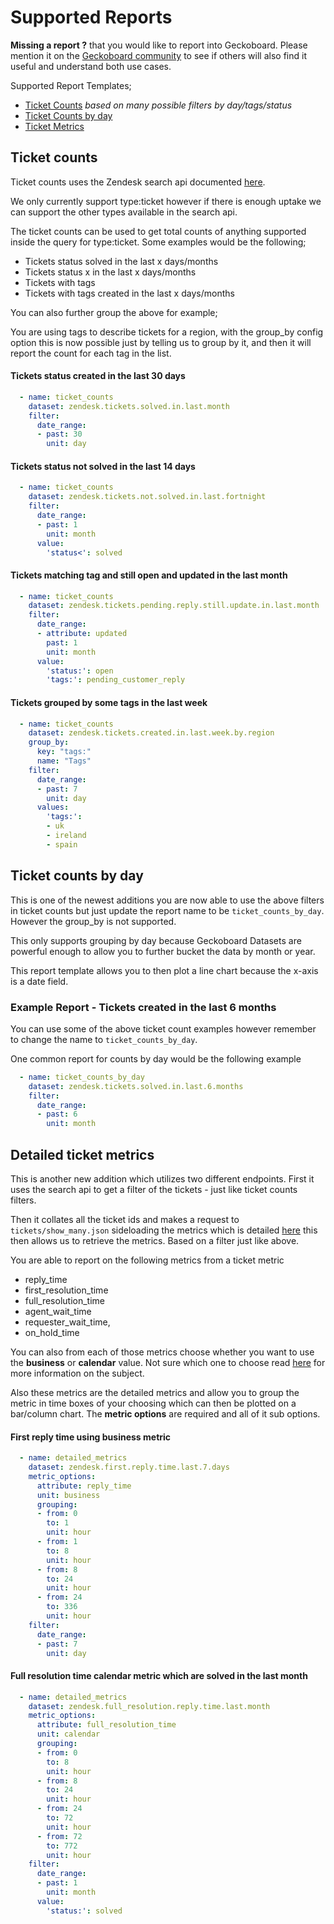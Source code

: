 # Supported Reports

**Missing a report ?** that you would like to report into Geckoboard.
Please mention it on the [Geckoboard community](https://community.geckoboard.com/t/zendesk-dataset-program/213) to see if
others will also find it useful and understand both use cases.

Supported Report Templates;

* [Ticket Counts](#ticket-counts)  *based on many possible filters by day/tags/status*
* [Ticket Counts by day](#ticket-counts-by-day)
* [Ticket Metrics](#detailed-ticket-metrics)


## Ticket counts

Ticket counts uses the Zendesk search api documented [here](https://developer.zendesk.com/rest_api/docs/core/search).

We only currently support type:ticket however if there is enough uptake we can support the other
types available in the search api.

The ticket counts can be used to get total counts of anything supported inside the query for
type:ticket. Some examples would be the following;

* Tickets status solved in the last x days/months
* Tickets status x in the last x days/months
* Tickets with tags
* Tickets with tags created in the last x days/months

You can also further group the above for example;

You are using tags to describe tickets for a region, with the group_by config option this is now
possible just by telling us to group by it, and then it will report the count for each tag in the
list.

#### Tickets status created in the last 30 days

```yaml
  - name: ticket_counts
    dataset: zendesk.tickets.solved.in.last.month
    filter:
      date_range:
      - past: 30
        unit: day
```


#### Tickets status not solved in the last 14 days

```yaml
  - name: ticket_counts
    dataset: zendesk.tickets.not.solved.in.last.fortnight
    filter:
      date_range:
      - past: 1
        unit: month
      value:
        'status<': solved
```

#### Tickets matching tag and still open and updated in the last month

```yaml
  - name: ticket_counts
    dataset: zendesk.tickets.pending.reply.still.update.in.last.month
    filter:
      date_range:
      - attribute: updated
        past: 1
        unit: month
      value:
        'status:': open
        'tags:': pending_customer_reply
```

#### Tickets grouped by some tags in the last week

```yaml
  - name: ticket_counts
    dataset: zendesk.tickets.created.in.last.week.by.region
    group_by:
      key: "tags:"
      name: "Tags"
    filter:
      date_range:
      - past: 7
        unit: day
      values:
        'tags:':
        - uk
        - ireland
        - spain
```

## Ticket counts by day

This is one of the newest additions you are now able to use the above filters in ticket counts
but just update the report name to be `ticket_counts_by_day`.  However the group\_by is not
supported.

This only supports grouping by day because Geckoboard Datasets are powerful enough to allow
you to further bucket the data by month or year.

This report template allows you to then plot a line chart because the x-axis is a date field.

### Example Report - Tickets created in the last 6 months

You can use some of the above ticket count examples however remember to change the name
to `ticket_counts_by_day`.

One common report for counts by day would be the following example

```yaml
  - name: ticket_counts_by_day
    dataset: zendesk.tickets.solved.in.last.6.months
    filter:
      date_range:
      - past: 6
        unit: month
```


## Detailed ticket metrics

This is another new addition which utilizes two different endpoints. First it uses the search api
to get a filter of the tickets - just like ticket counts filters.

Then it collates all the ticket ids and makes a request to `tickets/show_many.json` sideloading the
metrics which is detailed [here](https://developer.zendesk.com/rest_api/docs/core/side_loading) this
then allows us to retrieve the metrics. Based on a filter just like above.

You are able to report on the following metrics from a ticket metric

* reply\_time
* first\_resolution\_time
* full\_resolution\_time
* agent\_wait\_time
* requester\_wait\_time,
* on\_hold\_time

You can also from each of those metrics choose whether you want to use the **business** or **calendar** value.
Not sure which one to choose read [here](https://support.zendesk.com/hc/en-us/articles/205951808-Calculating-first-reply-time)
for more information on the subject.

Also these metrics are the detailed metrics and allow you to group the metric in time boxes of your
choosing which can then be plotted on a bar/column chart. The **metric options** are required and
all of it sub options.

#### First reply time using business metric

```yaml
  - name: detailed_metrics
    dataset: zendesk.first.reply.time.last.7.days
    metric_options:
      attribute: reply_time
      unit: business
      grouping:
      - from: 0
        to: 1
        unit: hour
      - from: 1
        to: 8
        unit: hour
      - from: 8
        to: 24
        unit: hour
      - from: 24
        to: 336
        unit: hour
    filter:
      date_range:
      - past: 7
        unit: day
```

#### Full resolution time calendar metric which are solved in the last month

```yaml
  - name: detailed_metrics
    dataset: zendesk.full_resolution.reply.time.last.month
    metric_options:
      attribute: full_resolution_time
      unit: calendar
      grouping:
      - from: 0
        to: 8
        unit: hour
      - from: 8
        to: 24
        unit: hour
      - from: 24
        to: 72
        unit: hour
      - from: 72
        to: 772
        unit: hour
    filter:
      date_range:
      - past: 1
        unit: month
      value:
        'status:': solved
```
